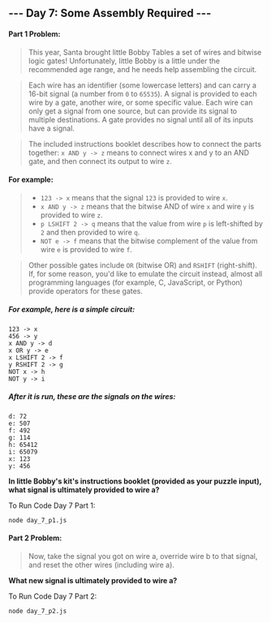 ## --- Day 7: Some Assembly Required ---

#### Part 1 Problem:

> This year, Santa brought little Bobby Tables a set of wires and bitwise logic gates! Unfortunately, little Bobby is a little under the recommended age range, and he needs help assembling the circuit.

> Each wire has an identifier (some lowercase letters) and can carry a 16-bit signal (a number from `0` to `65535`). A signal is provided to each wire by a gate, another wire, or some specific value. Each wire can only get a signal from one source, but can provide its signal to multiple destinations. A gate provides no signal until all of its inputs have a signal.

> The included instructions booklet describes how to connect the parts together: `x AND y -> z` means to connect wires x and y to an AND gate, and then connect its output to wire `z`.

#### For example:

> - `123 -> x` means that the signal `123` is provided to wire `x`.
> - `x AND y -> z` means that the bitwise AND of wire `x` and wire `y` is provided to wire `z`.
> - `p LSHIFT 2 -> q` means that the value from wire `p` is left-shifted by `2` and then provided to wire `q`.
> - `NOT e -> f` means that the bitwise complement of the value from wire `e` is provided to wire `f`.

> Other possible gates include `OR` (bitwise OR) and `RSHIFT` (right-shift). If, for some reason, you'd like to emulate the circuit instead, almost all programming languages (for example, C, JavaScript, or Python) provide operators for these gates.

##### For example, here is a simple circuit:
```
123 -> x
456 -> y
x AND y -> d
x OR y -> e
x LSHIFT 2 -> f
y RSHIFT 2 -> g
NOT x -> h
NOT y -> i
```
##### After it is run, these are the signals on the wires:
```
d: 72
e: 507
f: 492
g: 114
h: 65412
i: 65079
x: 123
y: 456
```

**In little Bobby's kit's instructions booklet (provided as your puzzle input), what signal is ultimately provided to wire a?**

To Run Code Day 7 Part 1:
```
node day_7_p1.js
```

#### Part 2 Problem:
> Now, take the signal you got on wire a, override wire b to that signal, and reset the other wires (including wire a).

**What new signal is ultimately provided to wire a?**

To Run Code Day 7 Part 2:
```
node day_7_p2.js
```
